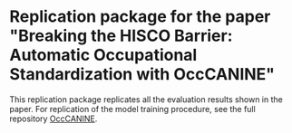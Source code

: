 # Replication package for the paper "Breaking the HISCO Barrier: Automatic Occupational Standardization with OccCANINE"

This replication package replicates all the evaluation results shown in the paper. For replication of the model training procedure, see the full repository [OccCANINE](https://github.com/christianvedels/OccCANINE).

